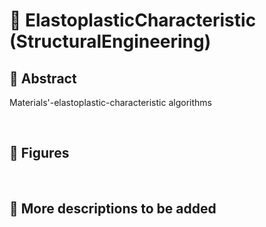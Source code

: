 # 💖 ElastoplasticCharacteristic (StructuralEngineering)

## 🌟 Abstract
Materials'-elastoplastic-characteristic algorithms




<br>

## 🌟 Figures












<br>

## 🌟 More descriptions to be added
